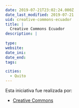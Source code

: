 ```yaml
---
date: 2019-07-21T23:02:24.000Z
date_last_modified: 2019-07-21
uid: creative-commons-ecuador
title: |
  Creative Commons Ecuador
description: |
  
type: 
website: 
date_ini: 
date_end: 
tags:

cities: 
  - Quito
---
```


Esta iniciativa fue realizada por:

- [Creative Commons](/organizaciones/creative-commons)
